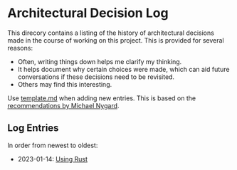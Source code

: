 # Architectural Decision Log

This direcory contains a listing of the history of architectural decisions made
in the course of working on this project. This is provided for several reasons:

 - Often, writing things down helps me clarify my thinking.
 - It helps document why certain choices were made, which can aid future
   conversations if these decisions need to be revisited.
 - Others may find this interesting.

Use [template.md](template.md) when adding new entries. This is based on the
[recommendations by Michael Nygard](http://thinkrelevance.com/blog/2011/11/15/documenting-architecture-decisions).

## Log Entries

In order from newest to oldest:

 - 2023-01-14: [Using Rust](rust.md)
